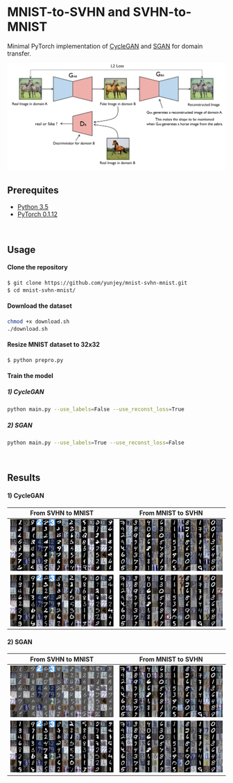 # MNIST-to-SVHN and SVHN-to-MNIST

Minimal PyTorch implementation of [CycleGAN](https://arxiv.org/pdf/1703.10593.pdf) and [SGAN](https://arxiv.org/abs/1606.01583) for domain transfer.

![alt text](gif/cyclegan.png)


## Prerequites
* [Python 3.5](https://www.continuum.io/downloads)
* [PyTorch 0.1.12](http://pytorch.org/)


<br>

## Usage

#### Clone the repository

```bash
$ git clone https://github.com/yunjey/mnist-svhn-mnist.git
$ cd mnist-svhn-mnist/
```

#### Download the dataset
```bash
chmod +x download.sh
./download.sh
```

#### Resize MNIST dataset to 32x32

```bash
$ python prepro.py
```

#### Train the model

##### 1) CycleGAN

```bash
python main.py --use_labels=False --use_reconst_loss=True
```

##### 2) SGAN

```bash
python main.py --use_labels=True --use_reconst_loss=False
```
<br>

## Results

#### 1) CycleGAN
From SVHN to MNIST            |  From MNIST to SVHN
:-------------------------:|:-------------------------:
![alt text](gif/cycle-s-m.gif)  |  ![alt text](gif/cycle-m-s.gif)
![alt text](gif/cycle-s-m.png)  |  ![alt text](gif/cycle-m-s.png)

#### 2) SGAN
From SVHN to MNIST            |  From MNIST to SVHN
:-------------------------:|:-------------------------:
![alt text](gif/sgan-s-m.gif)  |  ![alt text](gif/sgan-m-s.gif)
![alt text](gif/sgan-s-m.png)  |  ![alt text](gif/sgan-m-s.png)



